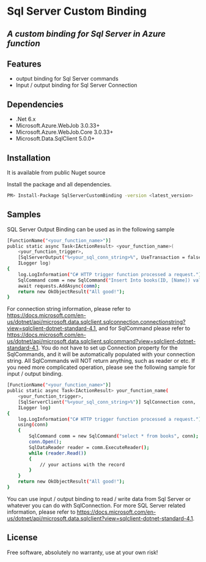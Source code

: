 ﻿# Sql Server Custom Binding
## _A custom binding for Sql Server in Azure function_
## Features

- output binding for Sql Server commands
- Input / output binding for Sql Server Connection
## Dependencies
- .Net 6.x
- Microsoft.Azure.WebJob 3.0.33+
- Microsoft.Azure.WebJob.Core 3.0.33+
- Microsoft.Data.SqlClient 5.0.0+

## Installation

It is available from public Nuget source

Install the package and all dependencies.

```sh
PM> Install-Package SqlServerCustomBinding -version <latest_version>
```

## Samples

SQL Server Output Binding can be used as in the following sample

```sh
[FunctionName("<your_function_name>")]
public static async Task<IActionResult> <your_function_name>(
    <your_function_trigger>,
    [SqlServerOutput("%<your_sql_conn_string>%", UseTransaction = false)] IAsyncCollector<SqlCommand> requests,
    ILogger log)
{
    log.LogInformation("C# HTTP trigger function processed a request.");
    SqlCommand comm = new SqlCommand("Insert Into books(ID, [Name]) values(2, 'book2')");
    await requests.AddAsync(comm);
    return new OkObjectResult("All good!");
}
```

For connection string information, please refer to https://docs.microsoft.com/en-us/dotnet/api/microsoft.data.sqlclient.sqlconnection.connectionstring?view=sqlclient-dotnet-standard-4.1, and for SqlCommand please refer to https://docs.microsoft.com/en-us/dotnet/api/microsoft.data.sqlclient.sqlcommand?view=sqlclient-dotnet-standard-4.1.  You do not have to set up Connection property for the SqlCommands, and it will be automatically populated with your connection string.  All SqlCommands will NOT return anything, such as reader or etc.  If you need more complicated operation, please see the following sample for input / output binding.

```sh
[FunctionName("<your_function_name>")]
public static async Task<IActionResult> your_function_name(
    <your_function_trigger>,
    [SqlServerClient("%<your_sql_conn_string>%")] SqlConnection conn,
    ILogger log)
{
    log.LogInformation("C# HTTP trigger function processed a request.");
    using(conn)
    {
        SqlCommand comm = new SqlCommand("select * from books", conn);
        conn.Open();
        SqlDataReader reader = comm.ExecuteReader();
        while (reader.Read())
        {
            // your actions with the record
        }
    }
    return new OkObjectResult("All good!");
}
```
You can use input / output binding to read / write data from Sql Server or whatever you can do with SqlConnection.  For more SQL Server related information, please refer to https://docs.microsoft.com/en-us/dotnet/api/microsoft.data.sqlclient?view=sqlclient-dotnet-standard-4.1.

## License

Free software, absolutely no warranty, use at your own risk!
